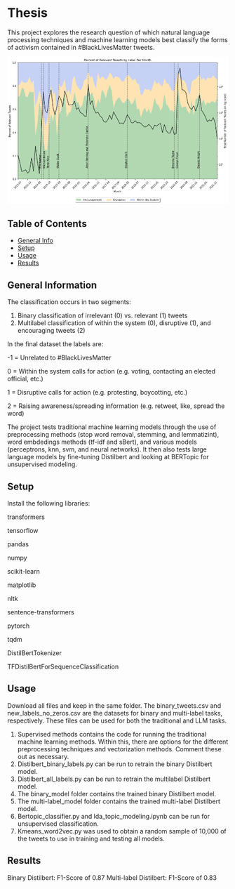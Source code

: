# Thesis

This project explores the research question of which natural language processing techniques and machine learning models best classify the forms of activism contained in #BlackLivesMatter tweets.

![Proportion of tweets by label per year](RelevantTweets.png)

## Table of Contents
* [General Info](#general-information)
* [Setup](#setup)
* [Usage](#usage)
* [Results](#results)


## General Information
The classification occurs in two segments:
1. Binary classification of irrelevant (0) vs. relevant (1) tweets
2. Multilabel classification of within the system (0), disruptive (1), and encouraging tweets (2)

In the final dataset the labels are:

-1 = Unrelated to #BlackLivesMatter

0 = Within the system calls for action (e.g. voting, contacting an elected official, etc.)

1 = Disruptive calls for action (e.g. protesting, boycotting, etc.) 

2 = Raising awareness/spreading information (e.g. retweet, like, spread the word) 


The project tests traditional machine learning models through the use of preprocessing methods (stop word removal, stemming, and lemmatizint), word embdedings methods (tf-idf and sBert), and various models (perceptrons, knn, svm, and neural networks). It then also tests large language models by fine-tuning Distilbert and looking at BERTopic for unsupervised modeling. 

## Setup
Install the following libraries:

transformers

tensorflow

pandas

numpy

scikit-learn

matplotlib

nltk

sentence-transformers

pytorch

tqdm

DistilBertTokenizer

TFDistilBertForSequenceClassification

## Usage
Download all files and keep in the same folder. The binary_tweets.csv and new_labels_no_zeros.csv are the datasets for binary and multi-label tasks, respectively. These files can be used for both the traditional and LLM tasks.

1. Supervised methods contains the code for running the traditional machine learning methods. Within this, there are options for the different preprocessing techniques and vectorization methods. Comment these out as necessary.
2.  Distilbert_binary_labels.py can be run to retrain the binary Distilbert model.
3.  Distilbert_all_labels.py can be run to retrain the multilabel Distilbert model.
4.  The binary_model folder contains the trained binary Distilbert model.
5.  The multi-label_model folder contains the trained multi-label Distilbert model.
6.  Bertopic_classifier.py and lda_topic_modeling.ipynb can be run for unsupervised classification.
7.  Kmeans_word2vec.py was used to obtain a random sample of 10,000 of the tweets to use in training and testing all models.

## Results
Binary Distilbert: F1-Score of 0.87
Multi-label Distilbert: F1-Score of 0.83




